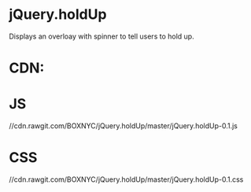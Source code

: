 # jQuery.holdUp
Displays an overloay with spinner to tell users to hold up.

# CDN:

# JS
//cdn.rawgit.com/BOXNYC/jQuery.holdUp/master/jQuery.holdUp-0.1.js

# CSS
//cdn.rawgit.com/BOXNYC/jQuery.holdUp/master/jQuery.holdUp-0.1.css
